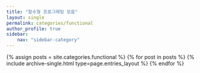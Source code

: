 ```yaml
---
title: "함수형 프로그래밍 모음"
layout: single
permalink: categories/functional
author_profile: true
sidebar:                  
    nav: "sidebar-category"
---
```


{% assign posts = site.categories.functional %}
{% for post in posts %} {% include archive-single.html type=page.entries_layout %} {% endfor %}

